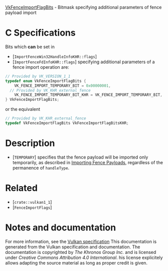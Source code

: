 [VkFenceImportFlagBits](https://www.khronos.org/registry/vulkan/specs/1.3-extensions/man/html/VkFenceImportFlagBits.html) - Bitmask specifying additional parameters of fence payload import

# C Specifications
Bits which  **can**  be set in
- [`ImportFenceWin32HandleInfoKHR::flags`]
- [`ImportFenceFdInfoKHR::flags`]
specifying additional parameters of a fence import operation are:
```c
// Provided by VK_VERSION_1_1
typedef enum VkFenceImportFlagBits {
    VK_FENCE_IMPORT_TEMPORARY_BIT = 0x00000001,
  // Provided by VK_KHR_external_fence
    VK_FENCE_IMPORT_TEMPORARY_BIT_KHR = VK_FENCE_IMPORT_TEMPORARY_BIT,
} VkFenceImportFlagBits;
```
or the equivalent
```c
// Provided by VK_KHR_external_fence
typedef VkFenceImportFlagBits VkFenceImportFlagBitsKHR;
```

# Description
- [`TEMPORARY`] specifies that the fence payload will be imported only temporarily, as described in [Importing Fence Payloads](https://www.khronos.org/registry/vulkan/specs/1.3-extensions/html/vkspec.html#synchronization-fences-importing), regardless of the permanence of `handleType`.

# Related
- [`crate::vulkan1_1`]
- [`FenceImportFlags`]

# Notes and documentation
For more information, see the [Vulkan specification](https://www.khronos.org/registry/vulkan/specs/1.3-extensions/html/vkspec.html)
This documentation is generated from the Vulkan specification and documentation.
The documentation is copyrighted by *The Khronos Group Inc.* and is licensed under *Creative Commons Attribution 4.0 International*.
his license explicitely allows adapting the source material as long as proper credit is given.
        